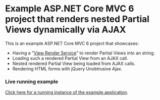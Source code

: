 # Example ASP.NET Core MVC 6 project that renders nested Partial Views dynamically via AJAX

This is an example ASP.NET Core MVC 6 project that showcases:

- Having a "[View Render Service](https://github.com/UweKeim/example-net-core-rendered-views-ajax/blob/main/Source/VrseWebApplication/Code/ViewRenderService.cs)" to render Partial Views into an string.
- Loading such a rendered Partial View from an AJAX call.
- Nested rendered Partial View being loaded from AJAX calls.
- Rendering HTML forms with jQuery Unobtrusive Ajax.

### Live running example

[Click here for a running instance of the example application](https://www.magerquark.de/example-net-core-rendered-views-ajax).
